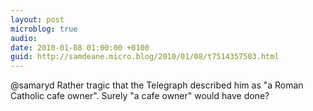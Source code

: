 ```yaml
---
layout: post
microblog: true
audio: 
date: 2010-01-08 01:00:00 +0100
guid: http://samdeane.micro.blog/2010/01/08/t7514357503.html
---
```

@samaryd Rather tragic that the Telegraph described him as "a Roman Catholic cafe owner". Surely "a cafe owner" would have done?
